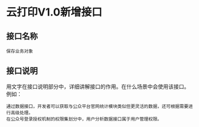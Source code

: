 # 云打印V1.0新增接口

## 接口名称

```
保存业务对象
```

## 接口说明

用文字在接口说明部分中，详细讲解接口的作用。在什么场景中会使用该接口。
例如：

```
通过数据接口，开发者可以获取与公众平台官网统计模块类似但更灵活的数据，还可根据需要进行高级处理。
在公众号登录授权机制的权限集划分中，用户分析数据接口属于用户管理权限。
```

　
